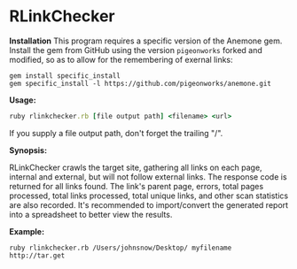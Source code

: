 RLinkChecker
============

**Installation**
This program requires a specific version of the Anemone gem. Install the gem from GitHub using the version `pigeonworks` forked and modified,
so as to allow for the remembering of exernal links:
```
gem install specific_install
gem specific_install -l https://github.com/pigeonworks/anemone.git
```

**Usage:**
```ruby
ruby rlinkchecker.rb [file output path] <filename> <url>
```
If you supply a file output path, don't forget the trailing "/".
    
**Synopsis:**

  RLinkChecker crawls the target site, gathering all links on each page, internal and external,
  but will not follow external links. The response code is returned for all links found.
  The link's parent page, errors, total pages processed, total links processed, total unique links,
  and other scan statistics are also recorded. It's recommended to import/convert the generated 
  report into a spreadsheet to better view the results.

**Example:**
```
ruby rlinkchecker.rb /Users/johnsnow/Desktop/ myfilename http://tar.get
```
